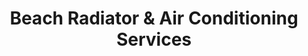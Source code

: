 ---
title: "Beach Radiator & Air Conditioning Services"
url: /virginia-beach/beach-radiator-and-air-conditioning-services/
shop: car repair
---